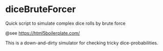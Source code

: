 # diceBruteForcer
Quick script to simulate complex dice rolls by brute force

@see https://html5boilerplate.com/ 

This is a down-and-dirty simulator for checking tricky dice-probabilities.
